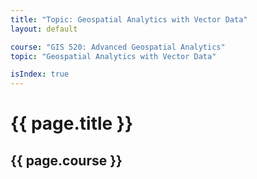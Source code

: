 ```yaml
---
title: "Topic: Geospatial Analytics with Vector Data"
layout: default

course: "GIS 520: Advanced Geospatial Analytics"
topic: "Geospatial Analytics with Vector Data"

isIndex: true
---
```


{{ page.title }}
====================

{{ page.course }}
---------------------